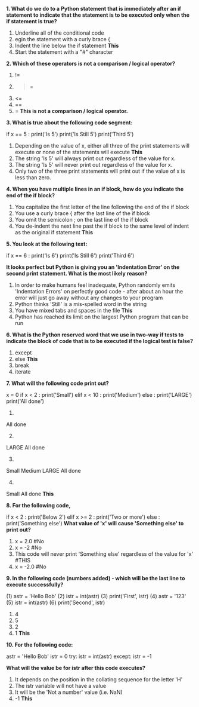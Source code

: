 **1. What do we do to a Python statement that is immediately after an if statement to indicate that the statement is to be executed only when the if statement is true?**

1) Underline all of the conditional code
2) egin the statement with a curly brace {
3) Indent the line below the if statement **This**
4) Start the statement with a "#" character


**2. Which of these operators is not a comparison / logical operator?**

1) !=
2) >=
3) <=
4) ==
5) = **This is not a comparison / logical operator.**


**3. What is true about the following code segment:**

if  x == 5 :
    print('Is 5')
    print('Is Still 5')
    print('Third 5')

1) Depending on the value of x, either all three of the print statements will execute or none of the statements will execute **This**
2) The string 'Is 5' will always print out regardless of the value for x.
3) The string 'Is 5' will never print out regardless of the value for x.
4) Only two of the three print statements will print out if the value of x is less than zero.


**4. When you have multiple lines in an if block, how do you indicate the end of the if block?**

1) You capitalize the first letter of the line following the end of the if block
2) You use a curly brace { after the last line of the if block
3) You omit the semicolon ; on the last line of the if block
4) You de-indent the next line past the if block to the same level of indent as the original if statement **This**


**5. You look at the following text:**

if x == 6 :
    print('Is 6')
    print('Is Still 6')
    print('Third 6')

**It looks perfect but Python is giving you an 'Indentation Error' on the second print statement.  What is the most likely reason?**

1) In order to make humans feel inadequate, Python randomly emits 'Indentation Errors' on perfectly 
good code - after about an hour the error will just go away without any changes to your program
2) Python thinks 'Still' is a mis-spelled word in the string
3) You have mixed tabs and spaces in the file **This**
4) Python has reached its limit on the largest Python program that can be run


**6. What is the Python reserved word that we use in two-way if tests to indicate the block of code that is to be executed if the logical test is false?**

1) except
2) else **This**
3) break
4) iterate


**7. What will the following code print out?**

x = 0
if x < 2 :
    print('Small')
elif x < 10 :
    print('Medium')
else :
    print('LARGE')
print('All done')

1) 
All done

2) 
LARGE
All done

3) 
Small
Medium
LARGE
All done

4) 
Small
All done **This**


**8. For the following code,**

if x < 2 :
    print('Below 2')
elif x >= 2 :
     print('Two or more')
else :
    print('Something else')
**What value of 'x' will cause 'Something else' to print out?**

1) x = 2.0 #No
2) x = -2 #No
3) This code will never print 'Something else' regardless of the value for 'x' #THIS
4) x = -2.0 #No


**9. In the following code (numbers added) - which will be the last line to execute successfully?**

(1)   astr = 'Hello Bob'
(2)   istr = int(astr)
(3)   print('First', istr)
(4)   astr = '123'
(5)   istr = int(astr)
(6)   print('Second', istr)

1) 4
2) 5
3) 2
4) 1 **This**


**10. For the following code:**

astr = 'Hello Bob'
istr = 0
try:
    istr = int(astr)
except:
    istr = -1

**What will the value be for istr after this code executes?**

1) It depends on the position in the collating sequence for the letter 'H'
2) The istr variable will not have a value
3) It will be the 'Not a number' value (i.e. NaN)
4) -1 **This**